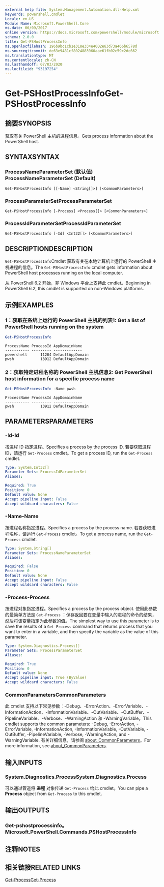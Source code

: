 ```yaml
---
external help file: System.Management.Automation.dll-Help.xml
keywords: powershell,cmdlet
Locale: en-US
Module Name: Microsoft.PowerShell.Core
ms.date: 06/09/2017
online version: https://docs.microsoft.com/powershell/module/microsoft.powershell.core/get-pshostprocessinfo?view=powershell-7&WT.mc_id=ps-gethelp
schema: 2.0.0
title: Get-PSHostProcessInfo
ms.openlocfilehash: 196b9bc1cb1e318e334e4002e83d73a466b6578d
ms.sourcegitcommit: de63e9481cf8024883060aae61fb02c59c2de662
ms.translationtype: MT
ms.contentlocale: zh-CN
ms.lasthandoff: 07/03/2020
ms.locfileid: "93197254"
---
```

# <span data-ttu-id="f6bee-103">Get-PSHostProcessInfo</span><span class="sxs-lookup"><span data-stu-id="f6bee-103">Get-PSHostProcessInfo</span></span>

## <span data-ttu-id="f6bee-104">摘要</span><span class="sxs-lookup"><span data-stu-id="f6bee-104">SYNOPSIS</span></span>
<span data-ttu-id="f6bee-105">获取有关 PowerShell 主机的进程信息。</span><span class="sxs-lookup"><span data-stu-id="f6bee-105">Gets process information about the PowerShell host.</span></span>

## <span data-ttu-id="f6bee-106">SYNTAX</span><span class="sxs-lookup"><span data-stu-id="f6bee-106">SYNTAX</span></span>

### <span data-ttu-id="f6bee-107">ProcessNameParameterSet (默认值) </span><span class="sxs-lookup"><span data-stu-id="f6bee-107">ProcessNameParameterSet (Default)</span></span>

```
Get-PSHostProcessInfo [[-Name] <String[]>] [<CommonParameters>]
```

### <span data-ttu-id="f6bee-108">ProcessParameterSet</span><span class="sxs-lookup"><span data-stu-id="f6bee-108">ProcessParameterSet</span></span>

```
Get-PSHostProcessInfo [-Process] <Process[]> [<CommonParameters>]
```

### <span data-ttu-id="f6bee-109">ProcessIdParameterSet</span><span class="sxs-lookup"><span data-stu-id="f6bee-109">ProcessIdParameterSet</span></span>

```
Get-PSHostProcessInfo [-Id] <Int32[]> [<CommonParameters>]
```

## <span data-ttu-id="f6bee-110">DESCRIPTION</span><span class="sxs-lookup"><span data-stu-id="f6bee-110">DESCRIPTION</span></span>

<span data-ttu-id="f6bee-111">`Get-PSHostProcessInfo`Cmdlet 获取有关在本地计算机上运行的 PowerShell 主机进程的信息。</span><span class="sxs-lookup"><span data-stu-id="f6bee-111">The `Get-PSHostProcessInfo` cmdlet gets information about PowerShell host processes running on the local computer.</span></span>

<span data-ttu-id="f6bee-112">从 PowerShell 6.2 开始，非 Windows 平台上支持此 cmdlet。</span><span class="sxs-lookup"><span data-stu-id="f6bee-112">Beginning in PowerShell 6.2, this cmdlet is supported on non-Windows platforms.</span></span>

## <span data-ttu-id="f6bee-113">示例</span><span class="sxs-lookup"><span data-stu-id="f6bee-113">EXAMPLES</span></span>

### <span data-ttu-id="f6bee-114">1：获取在系统上运行的 PowerShell 主机的列表</span><span class="sxs-lookup"><span data-stu-id="f6bee-114">1: Get a list of PowerShell hosts running on the system</span></span>

```powershell
Get-PSHostProcessInfo
```

```Output
ProcessName ProcessId AppDomainName
----------- --------- -------------
powershell      11204 DefaultAppDomain
pwsh            13912 DefaultAppDomain
```

### <span data-ttu-id="f6bee-115">2：获取特定进程名称的 PowerShell 主机信息</span><span class="sxs-lookup"><span data-stu-id="f6bee-115">2: Get PowerShell host information for a specific process name</span></span>

```powershell
Get-PSHostProcessInfo -Name pwsh
```

```Output
ProcessName ProcessId AppDomainName
----------- --------- -------------
pwsh            13912 DefaultAppDomain
```

## <span data-ttu-id="f6bee-116">PARAMETERS</span><span class="sxs-lookup"><span data-stu-id="f6bee-116">PARAMETERS</span></span>

### <span data-ttu-id="f6bee-117">-Id</span><span class="sxs-lookup"><span data-stu-id="f6bee-117">-Id</span></span>

<span data-ttu-id="f6bee-118">按进程 ID 指定进程。</span><span class="sxs-lookup"><span data-stu-id="f6bee-118">Specifies a process by the process ID.</span></span> <span data-ttu-id="f6bee-119">若要获取进程 ID，请运行 `Get-Process` cmdlet。</span><span class="sxs-lookup"><span data-stu-id="f6bee-119">To get a process ID, run the `Get-Process` cmdlet.</span></span>

```yaml
Type: System.Int32[]
Parameter Sets: ProcessIdParameterSet
Aliases:

Required: True
Position: 0
Default value: None
Accept pipeline input: False
Accept wildcard characters: False
```

### <span data-ttu-id="f6bee-120">-Name</span><span class="sxs-lookup"><span data-stu-id="f6bee-120">-Name</span></span>

<span data-ttu-id="f6bee-121">按进程名称指定进程。</span><span class="sxs-lookup"><span data-stu-id="f6bee-121">Specifies a process by the process name.</span></span> <span data-ttu-id="f6bee-122">若要获取进程名称，请运行 `Get-Process` cmdlet。</span><span class="sxs-lookup"><span data-stu-id="f6bee-122">To get a process name, run the `Get-Process` cmdlet.</span></span>

```yaml
Type: System.String[]
Parameter Sets: ProcessNameParameterSet
Aliases:

Required: False
Position: 0
Default value: None
Accept pipeline input: False
Accept wildcard characters: False
```

### <span data-ttu-id="f6bee-123">-Process</span><span class="sxs-lookup"><span data-stu-id="f6bee-123">-Process</span></span>

<span data-ttu-id="f6bee-124">按进程对象指定进程。</span><span class="sxs-lookup"><span data-stu-id="f6bee-124">Specifies a process by the process object.</span></span> <span data-ttu-id="f6bee-125">使用此参数的最简单方法是 `Get-Process` ：保存返回要在变量中输入的进程的命令的结果，然后将该变量指定为此参数的值。</span><span class="sxs-lookup"><span data-stu-id="f6bee-125">The simplest way to use this parameter is to save the results of a `Get-Process` command that returns process that you want to enter in a variable, and then specify the variable as the value of this parameter.</span></span>

```yaml
Type: System.Diagnostics.Process[]
Parameter Sets: ProcessParameterSet
Aliases:

Required: True
Position: 0
Default value: None
Accept pipeline input: True (ByValue)
Accept wildcard characters: False
```

### <span data-ttu-id="f6bee-126">CommonParameters</span><span class="sxs-lookup"><span data-stu-id="f6bee-126">CommonParameters</span></span>

<span data-ttu-id="f6bee-127">此 cmdlet 支持以下常见参数：-Debug、-ErrorAction、-ErrorVariable、-InformationAction、-InformationVariable、-OutVariable、-OutBuffer、-PipelineVariable、-Verbose、-WarningAction 和 -WarningVariable。</span><span class="sxs-lookup"><span data-stu-id="f6bee-127">This cmdlet supports the common parameters: -Debug, -ErrorAction, -ErrorVariable, -InformationAction, -InformationVariable, -OutVariable, -OutBuffer, -PipelineVariable, -Verbose, -WarningAction, and -WarningVariable.</span></span> <span data-ttu-id="f6bee-128">有关详细信息，请参阅 [about_CommonParameters](https://go.microsoft.com/fwlink/?LinkID=113216)。</span><span class="sxs-lookup"><span data-stu-id="f6bee-128">For more information, see [about_CommonParameters](https://go.microsoft.com/fwlink/?LinkID=113216).</span></span>

## <span data-ttu-id="f6bee-129">输入</span><span class="sxs-lookup"><span data-stu-id="f6bee-129">INPUTS</span></span>

### <span data-ttu-id="f6bee-130">System.Diagnostics.Process</span><span class="sxs-lookup"><span data-stu-id="f6bee-130">System.Diagnostics.Process</span></span>

<span data-ttu-id="f6bee-131">可以通过管道将 **进程** 对象传递 `Get-Process` 给此 cmdlet。</span><span class="sxs-lookup"><span data-stu-id="f6bee-131">You can pipe a **Process** object from `Get-Process` to this cmdlet.</span></span>

## <span data-ttu-id="f6bee-132">输出</span><span class="sxs-lookup"><span data-stu-id="f6bee-132">OUTPUTS</span></span>

### <span data-ttu-id="f6bee-133">Get-pshostprocessinfo。</span><span class="sxs-lookup"><span data-stu-id="f6bee-133">Microsoft.PowerShell.Commands.PSHostProcessInfo</span></span>

## <span data-ttu-id="f6bee-134">注释</span><span class="sxs-lookup"><span data-stu-id="f6bee-134">NOTES</span></span>

## <span data-ttu-id="f6bee-135">相关链接</span><span class="sxs-lookup"><span data-stu-id="f6bee-135">RELATED LINKS</span></span>

[<span data-ttu-id="f6bee-136">Get-Process</span><span class="sxs-lookup"><span data-stu-id="f6bee-136">Get-Process</span></span>](../Microsoft.PowerShell.Management/get-process.md)
